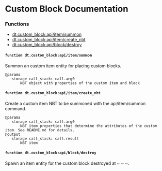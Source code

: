 # Custom Block Documentation

### Functions

- [dt.custom_block:api/item/summon](#functiondt.custom_block:api/item/summon)
- [dt.custom_block:api/item/create_nbt](#functiondt.custom_block:api/item/create_nbt)
- [dt.custom_block:api/block/destroy](#functiondt.custom_block:api/block/destroy)
#### `function dt.custom_block:api/item/summon`
Summon an custom item entity for placing custom blocks.
```
@params
   storage call_stack: call.arg0
       NBT object with properties of the custom item and block
```
#### `function dt.custom_block:api/item/create_nbt`
Create a custom item NBT to be summoned with the api/item/summon command.
```
@params
   storage call_stack: call.arg0
       NBT item properties that determine the attributes of the custom item. See README.md for details.
@output
   storage call_stack: call.result
       NBT item
```
#### `function dt.custom_block:api/block/destroy`
Spawn an item entity for the custom block destroyed at ~ ~ ~.

